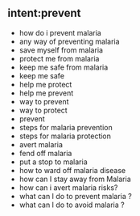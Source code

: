 ## intent:prevent
 - how do i prevent malaria
 - any way of preventing malaria
 - save myself from malaria
 - protect me from malaria
 - keep me safe from malaria
 - keep me safe
 - help me protect
 - help me prevent
 - way to prevent
 - way to protect
 - prevent
 - steps for malaria prevention
 - steps for malaria protection
 - avert malaria
 - fend off malaria
 - put a stop to malaria
 - how to ward off malaria disease
 - how can I stay away from Malaria
 - how can i avert malaria risks?
 - what can I do to prevent malaria ?
 - what can I do to avoid malaria ?

